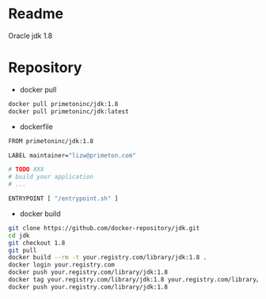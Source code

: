 # Readme

Oracle jdk 1.8

# Repository

- docker pull

```bash
docker pull primetoninc/jdk:1.8
docker pull primetoninc/jdk:latest
```

- dockerfile

```bash
FROM primetoninc/jdk:1.8

LABEL maintainer="lizw@primeton.com"

# TODO XXX
# build your application
# ...

ENTRYPOINT [ "/entrypoint.sh" ]
```
  
- docker build
  
```bash
git clone https://github.com/docker-repository/jdk.git
cd jdk
git checkout 1.8
git pull
docker build --rm -t your.registry.com/library/jdk:1.8 .
docker login your.registry.com
docker push your.registry.com/library/jdk:1.8
docker tag your.registry.com/library/jdk:1.8 your.registry.com/library/jdk:latest
docker push your.registry.com/library/jdk:1.8
```

